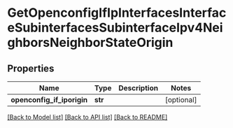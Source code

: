 # GetOpenconfigIfIpInterfacesInterfaceSubinterfacesSubinterfaceIpv4NeighborsNeighborStateOrigin

## Properties
Name | Type | Description | Notes
------------ | ------------- | ------------- | -------------
**openconfig_if_iporigin** | **str** |  | [optional] 

[[Back to Model list]](../README.md#documentation-for-models) [[Back to API list]](../README.md#documentation-for-api-endpoints) [[Back to README]](../README.md)


